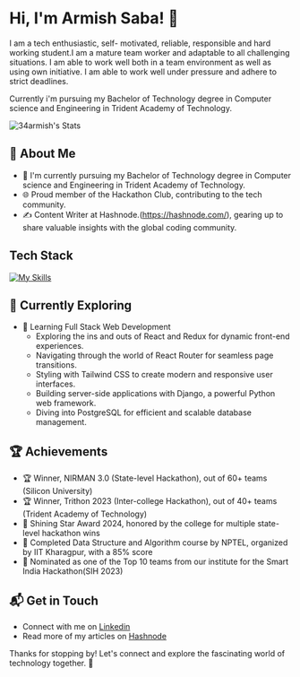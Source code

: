 # Hi, I'm Armish Saba! 👋

I am a tech enthusiastic, self- motivated, reliable, responsible and hard working student.I am a mature team worker and adaptable to all challenging situations. I am able to work well both in a team environment as well as using own initiative. I am able to work well under pressure and adhere to strict deadlines.

Currently i'm pursuing my Bachelor of Technology degree in Computer science and Engineering in Trident Academy of Technology.

![34armish's Stats](https://github-readme-stats.vercel.app/api?username=34armish&theme=vue-dark&show_icons=true&hide_border=true&count_private=true)

## 🚀 About Me

- 🔭 I'm currently pursuing my Bachelor of Technology degree in Computer science and Engineering in Trident Academy of Technology.
- 🌐 Proud member of the Hackathon Club, contributing to the tech community.
- ✍️ Content Writer at Hashnode.(https://hashnode.com/), gearing up to share valuable insights with the global coding community.


## Tech Stack

[![My Skills](https://skillicons.dev/icons?i=js,html,css,php,mysql,java,c,git)](https://skillicons.dev)


## 🌱 Currently Exploring

- 🚀 Learning Full Stack Web Development
  - Exploring the ins and outs of React and Redux for dynamic front-end experiences.
  - Navigating through the world of React Router for seamless page transitions.
  - Styling with Tailwind CSS to create modern and responsive user interfaces.
  - Building server-side applications with Django, a powerful Python web framework.
  - Diving into PostgreSQL for efficient and scalable database management.

 ## 🏆 Achievements

- 🏆 Winner, NIRMAN 3.0 (State-level Hackathon), out of 60+ teams (Silicon University)
- 🏆 Winner, Trithon 2023 (Inter-college Hackathon), out of 40+ teams (Trident Academy of Technology)
- 🌟 Shining Star Award 2024, honored by the college for multiple state-level hackathon wins
- 🌟 Completed Data Structure and Algorithm course by NPTEL, organized by IIT Kharagpur, with a 85% score
- 🌟 Nominated as one of the Top 10 teams from our institute for the Smart India Hackathon(SIH 2023)


## 📬 Get in Touch

- Connect with me on [Linkedin](https://www.linkedin.com/in/armish-saba-901826250)
- Read more of my articles on [Hashnode](https://hashnode.com/@saba408)

Thanks for stopping by! Let's connect and explore the fascinating world of technology together. 🚀



<!--

Here are some ideas to get you started:

- 🔭 I’m currently working on ...
- 🌱 I’m currently learning ...
- 👯 I’m looking to collaborate on ...
- 🤔 I’m looking for help with ...
- 💬 Ask me about ...
- 📫 How to reach me: ...
- 😄 Pronouns: ...
- ⚡ Fun fact: ...
-->
